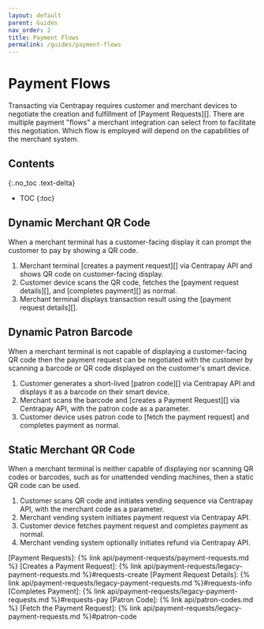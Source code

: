 ```yaml
---
layout: default
parent: Guides
nav_order: 2
title: Payment Flows
permalink: /guides/payment-flows
---
```


# Payment Flows

Transacting via Centrapay requires customer and merchant devices to negotiate
the creation and fulfillment of [Payment Requests][].  There are multiple
payment "flows" a merchant integration can select from to facilitate this
negotiation.  Which flow is employed will depend on the capabilities of the
merchant system.

## Contents
{:.no_toc .text-delta}

* TOC
{:toc}

## Dynamic Merchant QR Code

When a merchant terminal has a customer-facing display it can prompt the
customer to pay by showing a QR code.

1. Merchant terminal [creates a payment request][] via Centrapay API and shows QR
   code on customer-facing display.
2. Customer device scans the QR code, fetches the [payment request details][],
   and [completes payment][] as normal.
3. Merchant terminal displays transaction result using the [payment request details][].


## Dynamic Patron Barcode

When a merchant terminal is not capable of displaying a customer-facing QR code
then the payment request can be negotiated with the customer by scanning a
barcode or QR code displayed on the customer's smart device.

1. Customer generates a short-lived [patron code][] via Centrapay API and displays
   it as a barcode on their smart device.
2. Merchant scans the barcode and [creates a Payment Request][] via Centrapay API,
   with the patron code as a parameter.
3. Customer device uses patron code to [fetch the payment request] and completes
   payment as normal.

## Static Merchant QR Code

When a merchant terminal is neither capable of displaying nor scanning QR codes
or barcodes, such as for unattended vending machines, then a static QR code can
be used.

1. Customer scans QR code and initiates vending sequence via Centrapay API,
   with the merchant code as a parameter.
2. Merchant vending system initiates payment request via Centrapay API.
3. Customer device fetches payment request and completes payment as normal.
4. Merchant vending system optionally initiates refund via Centrapay API.


[Payment Requests]: {% link api/payment-requests/payment-requests.md %}
[Creates a Payment Request]: {% link api/payment-requests/legacy-payment-requests.md %}#requests-create
[Payment Request Details]: {% link api/payment-requests/legacy-payment-requests.md %}#requests-info
[Completes Payment]: {% link api/payment-requests/legacy-payment-requests.md %}#requests-pay
[Patron Code]: {% link api/patron-codes.md %}
[Fetch the Payment Request]: {% link api/payment-requests/legacy-payment-requests.md %}#patron-code
